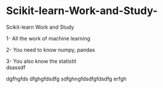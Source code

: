 # Scikit-learn-Work-and-Study-
Scikit-learn Work and Study 

1- All the work of machine learning

2- You need to know numpy, pandas
        
3- You also know the statistit                                
dsassdf     
   
dgfhgfds
dfghgfdsdfg
sdfghngfdsdfgfdsdfg
erfgh
